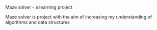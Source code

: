 Maze solver - a learning project

Maze solver is project with the aim of increasing my understanding of algorithms and data structures

